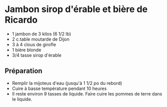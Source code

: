 # Jambon sirop d'érable et bière de Ricardo

- 1 jambon de 3 kilos (6 1/2 lb)
- 2 c.table moutarde de Dijon
- 3 à 4 clous de girofle
- 1 bière blonde
- 3/4 tasse sirop d'érable

## Préparation

- Remplir la mijoteus d'eau (jusqu'à 1 1/2 po du rebord)
- Cuire à basse température pendant 10 heures
- Il reste environ 9 tasses de liquide. Faire cuire les pommes de terre dans le liquide.
